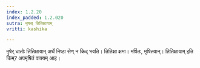 ```yaml
---
index: 1.2.20
index_padded: 1.2.020
sutra: मृषस् तितिक्षायाम्
vritti: kashika

---
```

मृषेर् धातोः तितिक्षायाम् अर्थे निष्ठा सेण् न किद् भवति। तितिक्षा क्षमा। मर्षितः, मृषितवान्। तितिक्षायाम् इति किम्? अपमृषितं वाक्यम् आह।